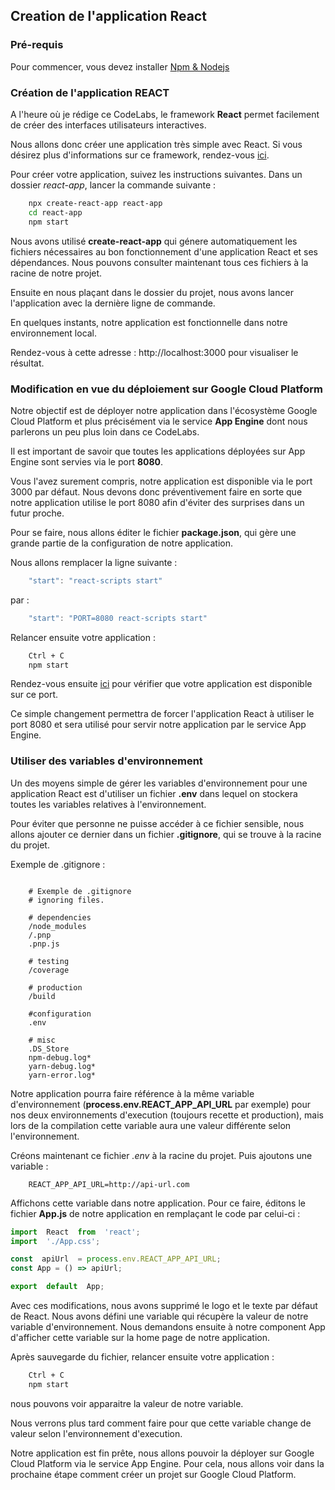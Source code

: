 ## Creation de l'application React

### Pré-requis
Pour commencer, vous devez installer [Npm & Nodejs](https://docs.npmjs.com/downloading-and-installing-node-js-and-npm)

### Création de l'application REACT

A l'heure où je rédige ce CodeLabs, le framework **React** permet facilement de créer des interfaces utilisateurs interactives.

Nous allons donc créer une application très simple avec React.
Si vous désirez plus d'informations sur ce framework, rendez-vous [ici](https://fr.reactjs.org/).

Pour créer votre application, suivez les instructions suivantes.
Dans un dossier *react-app*, lancer la commande suivante :
```bash
	npx create-react-app react-app
	cd react-app
	npm start
```
Nous avons utilisé **create-react-app** qui génere automatiquement les fichiers nécessaires au bon fonctionnement d'une application React et ses dépendances. Nous pouvons consulter maintenant tous ces fichiers à la racine de notre projet.

Ensuite en nous plaçant dans le dossier du projet, nous avons lancer l'application avec la dernière ligne de commande.

En quelques instants, notre application est fonctionnelle dans notre environnement local.

Rendez-vous à cette adresse : http://localhost:3000 pour visualiser le résultat.

### Modification en vue du déploiement sur Google Cloud Platform

Notre objectif est de déployer notre application dans l'écosystème Google Cloud Platform et plus précisément via le service **App Engine** dont nous parlerons un peu plus loin dans ce CodeLabs.

Il est important de savoir que toutes les applications déployées sur App Engine sont servies via le port **8080**.

Vous l'avez surement compris, notre application est disponible via le port 3000 par défaut. Nous devons donc préventivement faire en sorte que notre application utilise le port 8080 afin d'éviter des surprises dans un futur proche.

Pour se faire, nous allons éditer le fichier **package.json**, qui gère une grande partie de la configuration de notre application.

Nous allons remplacer la ligne suivante :
```js
	"start": "react-scripts start"
```
par :
```js
	"start": "PORT=8080 react-scripts start"
```
Relancer ensuite votre application :
```bash
	Ctrl + C
	npm start
```
Rendez-vous ensuite [ici](http://localhost:8080) pour vérifier que votre application est disponible sur ce port.

Ce simple changement permettra de forcer l'application React à utiliser le port 8080 et sera utilisé pour servir notre application par le service App Engine.

### Utiliser des variables d'environnement

Un des moyens simple de gérer les variables d'environnement pour une application React est d'utiliser un fichier **.env** dans lequel on stockera toutes les variables relatives à l'environnement.

Pour éviter que personne ne puisse accéder à ce fichier sensible, nous allons ajouter ce dernier dans un fichier **.gitignore**, qui se trouve à la racine du projet.

Exemple de .gitignore :
```
	
	# Exemple de .gitignore
	# ignoring files.

	# dependencies
	/node_modules
	/.pnp
	.pnp.js

	# testing
	/coverage

	# production
	/build

	#configuration
	.env

	# misc
	.DS_Store
	npm-debug.log*
	yarn-debug.log*
	yarn-error.log*

```
Notre application pourra faire référence à la même variable d'environnement (**process.env.REACT_APP_API_URL** par exemple) pour nos deux environnements d'execution (toujours recette et production), mais lors de la compilation cette variable aura une valeur différente selon l'environnement.

Créons maintenant ce fichier *.env* à la racine du projet.
Puis ajoutons une variable :

```
	REACT_APP_API_URL=http://api-url.com
```

Affichons cette variable dans notre application. Pour ce faire, éditons le fichier **App.js** de notre application en remplaçant le code par celui-ci :

```js
import  React  from  'react';
import  './App.css';

const  apiUrl  = process.env.REACT_APP_API_URL;
const App = () => apiUrl;

export  default  App;
```

Avec ces modifications, nous avons supprimé le logo et le texte par défaut de React.
Nous avons défini une variable qui récupère la valeur de notre variable d'environnement.
Nous demandons ensuite à notre component App d'afficher cette variable sur la home page de notre application.

Après sauvegarde du fichier, relancer ensuite votre application :
```bash
	Ctrl + C
	npm start
```
nous pouvons voir apparaitre la valeur de notre variable.

Nous verrons plus tard comment faire pour que cette variable change de valeur selon l'environnement d'execution.

Notre application est fin prête, nous allons pouvoir la déployer sur Google Cloud Platform via le service App Engine.
Pour cela, nous allons voir dans la prochaine étape comment créer un projet sur Google Cloud Platform.
